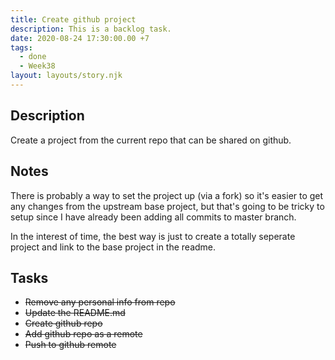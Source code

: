 ```yaml
---
title: Create github project
description: This is a backlog task.
date: 2020-08-24 17:30:00.00 +7
tags:
  - done
  - Week38
layout: layouts/story.njk
---
```

## Description

Create a project from the current repo that can be shared on github.

## Notes

There is probably a way to set the project up (via a fork) so it's easier to get any changes from the upstream base project, but that's going to be tricky to setup since I have already been adding all commits to master branch.

In the interest of time, the best way is just to create a totally seperate project and link to the base project in the readme.

## Tasks

- ~~Remove any personal info from repo~~
- ~~Update the README.md~~
- ~~Create github repo~~
- ~~Add github repo as a remote~~
- ~~Push to github remote~~
